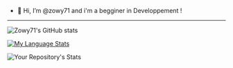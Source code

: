 - 👋  Hi, I’m @zowy71 and i'm a begginer in Developpement !

---

![Zowy71's GitHub stats](https://github-readme-stats.vercel.app/api?username=perr0112&show_icons=true&theme=github_dark)

[![My Language Stats](https://github-readme-stats.vercel.app/api/top-langs/?username=perr0112&langs_count=5&theme=github_dark)]()

![Your Repository's Stats](https://github-readme-stats.vercel.app/api?username=perr0112&show_icons=true)
